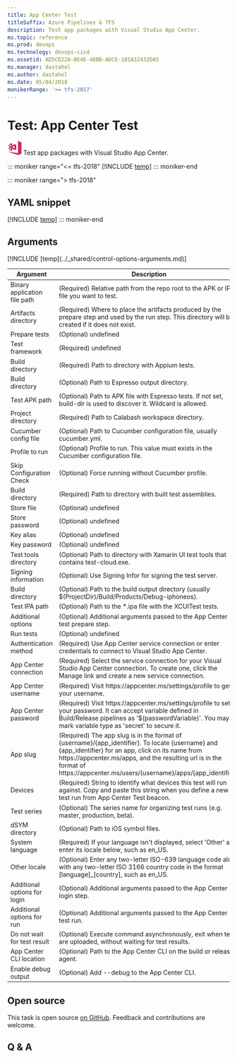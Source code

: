 ```yaml
---
title: App Center Test
titleSuffix: Azure Pipelines & TFS
description: Test app packages with Visual Studio App Center.
ms.topic: reference
ms.prod: devops
ms.technology: devops-cicd
ms.assetid: AD5CD22A-BE4E-48BB-ADCE-181A32432DA5
ms.manager: dastahel
ms.author: dastahel
ms.date: 05/04/2018
monikerRange: '>= tfs-2017'
---
```


# Test: App Center Test

![](_img/appcentertest.png) Test app packages with Visual Studio App Center.

::: moniker range="<= tfs-2018"
[!INCLUDE [temp](../../_shared/concept-rename-note.md)]
::: moniker-end

::: moniker range="> tfs-2018"
## YAML snippet
[!INCLUDE [temp](../_shared/yaml/AppCenterTestV1.md)]
::: moniker-end

## Arguments

<table><thead><tr><th>Argument</th><th>Description</th></tr></thead>
<tr><td>Binary application file path</td><td>(Required) Relative path from the repo root to the APK or IPA file you want to test.</td></tr>
<tr><td>Artifacts directory</td><td>(Required) Where to place the artifacts produced by the prepare step and used by the run step. This directory will be created if it does not exist.</td></tr>
<tr><td>Prepare tests</td><td>(Optional) undefined</td></tr>
<tr><td>Test framework</td><td>(Required) undefined</td></tr>
<tr><td>Build directory</td><td>(Required) Path to directory with Appium tests.</td></tr>
<tr><td>Build directory</td><td>(Optional) Path to Espresso output directory.</td></tr>
<tr><td>Test APK path</td><td>(Optional) Path to APK file with Espresso tests. If not set, build-dir is used to discover it. Wildcard is allowed.</td></tr>
<tr><td>Project directory</td><td>(Required) Path to Calabash workspace directory.</td></tr>
<tr><td>Cucumber config file</td><td>(Optional) Path to Cucumber configuration file, usually cucumber.yml.</td></tr>
<tr><td>Profile to run</td><td>(Optional) Profile to run.  This value must exists in the Cucumber configuration file.</td></tr>
<tr><td>Skip Configuration Check</td><td>(Optional) Force running without Cucumber profile.</td></tr>
<tr><td>Build directory</td><td>(Required) Path to directory with built test assemblies.</td></tr>
<tr><td>Store file</td><td>(Optional) undefined</td></tr>
<tr><td>Store password</td><td>(Optional) undefined</td></tr>
<tr><td>Key alias</td><td>(Optional) undefined</td></tr>
<tr><td>Key password</td><td>(Optional) undefined</td></tr>
<tr><td>Test tools directory</td><td>(Optional) Path to directory with Xamarin UI test tools that contains test-cloud.exe.</td></tr>
<tr><td>Signing information</td><td>(Optional) Use Signing Infor for signing the test server.</td></tr>
<tr><td>Build directory</td><td>(Optional) Path to the build output directory (usually $(ProjectDir)/Build/Products/Debug-iphoneos).</td></tr>
<tr><td>Test IPA path</td><td>(Optional) Path to the *.ipa file with the XCUITest tests.</td></tr>
<tr><td>Additional options</td><td>(Optional) Additional arguments passed to the App Center test prepare step.</td></tr>
<tr><td>Run tests</td><td>(Optional) undefined</td></tr>
<tr><td>Authentication method</td><td>(Required) Use App Center service connection or enter credentials to connect to Visual Studio App Center.</td></tr>
<tr><td>App Center connection</td><td>(Required) Select the service connection for your Visual Studio App Center connection. To create one, click the Manage link and create a new service connection.</td></tr>
<tr><td>App Center username</td><td>(Required) Visit https://appcenter.ms/settings/profile to get your username.</td></tr>
<tr><td>App Center password</td><td>(Required) Visit https://appcenter.ms/settings/profile to set your password. It can accept variable defined in Build/Release pipelines as '$(passwordVariable)'. You may mark variable type as 'secret' to secure it.</td></tr>
<tr><td>App slug</td><td>(Required) The app slug is in the format of {username}/{app_identifier}.  To locate {username} and {app_identifier} for an app, click on its name from https://appcenter.ms/apps, and the resulting url is in the format of https://appcenter.ms/users/{username}/apps/{app_identifier}.</td></tr>
<tr><td>Devices</td><td>(Required) String to identify what devices this test will run against.  Copy and paste this string when you define a new test run from App Center Test beacon.</td></tr>
<tr><td>Test series</td><td>(Optional) The series name for organizing test runs (e.g. master, production, beta).</td></tr>
<tr><td>dSYM directory</td><td>(Optional) Path to iOS symbol files.</td></tr>
<tr><td>System language</td><td>(Required) If your language isn't displayed, select 'Other' and enter its locale below, such as en_US.</td></tr>
<tr><td>Other locale</td><td>(Optional) Enter any two-letter ISO-639 language code along with any two-letter ISO 3166 country code in the format [language]_[country], such as en_US.</td></tr>
<tr><td>Additional options for login</td><td>(Optional) Additional arguments passed to the App Center login step.</td></tr>
<tr><td>Additional options for run</td><td>(Optional) Additional arguments passed to the App Center test run.</td></tr>
<tr><td>Do not wait for test result</td><td>(Optional) Execute command asynchronously, exit when tests are uploaded, without waiting for test results.</td></tr>
<tr><td>App Center CLI location</td><td>(Optional) Path to the App Center CLI on the build or release agent.</td></tr>
<tr><td>Enable debug output</td><td>(Optional) Add --debug to the App Center CLI.</td></tr>
[!INCLUDE [temp](../_shared/control-options-arguments.md)]
</table>

## Open source

This task is open source [on GitHub](https://github.com/Microsoft/vsts-tasks). Feedback and contributions are welcome.

## Q & A

<!-- BEGINSECTION class="md-qanda" -->

<!-- ENDSECTION -->
